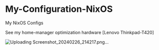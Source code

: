 # My-Configuration-NixOS
My NixOS Configs

See my home-manager optimization hardware [Lenovo Thinkpad-T420]

  ![Uploading Screenshot_20240226_214217.png…]()
